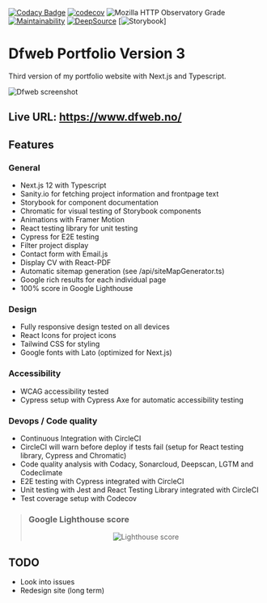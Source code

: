 [![Codacy Badge](https://app.codacy.com/project/badge/Grade/129bf1165c3a455fadb43ddf5f67e1bd)](https://www.codacy.com/gh/w3bdesign/dfweb-v3/dashboard?utm_source=github.com&utm_medium=referral&utm_content=w3bdesign/dfweb-v3&utm_campaign=Badge_Grade)
[![codecov](https://codecov.io/gh/w3bdesign/dfweb-v3/branch/master/graph/badge.svg?token=VML3KNGO0N)](https://codecov.io/gh/w3bdesign/dfweb-v3)
![Mozilla HTTP Observatory Grade](https://img.shields.io/mozilla-observatory/grade-score/dfweb.no)
[![Maintainability](https://api.codeclimate.com/v1/badges/ffcd837a61db13b9630e/maintainability)](https://codeclimate.com/github/w3bdesign/dfweb-v3/maintainability)
[![DeepSource](https://deepsource.io/gh/w3bdesign/dfweb-v3.svg/?label=active+issues&token=xU1k2KJL7peEGSzJkuYYEuw5)](https://deepsource.io/gh/w3bdesign/dfweb-v3/?ref=repository-badge)
[![Storybook](https://cdn.jsdelivr.net/gh/storybookjs/brand@main/badge/badge-storybook.svg)]

# Dfweb Portfolio Version 3

Third version of my portfolio website with Next.js and Typescript.

<img src="https://user-images.githubusercontent.com/45217974/160189236-fa986737-f5a2-42bf-9008-50c59c13a645.png" alt="Dfweb screenshot" />

## Live URL: <https://www.dfweb.no/>

## Features

### General

-   Next.js 12 with Typescript
-   Sanity.io for fetching project information and frontpage text
-   Storybook for component documentation
-   Chromatic for visual testing of Storybook components
-   Animations with Framer Motion
-   React testing library for unit testing
-   Cypress for E2E testing
-   Filter project display
-   Contact form with Email.js
-   Display CV with React-PDF
-   Automatic sitemap generation (see /api/siteMapGenerator.ts)
-   Google rich results for each individual page
-   100% score in Google Lighthouse

### Design

-   Fully responsive design tested on all devices
-   React Icons for project icons
-   Tailwind CSS for styling
-   Google fonts with Lato (optimized for Next.js)

### Accessibility

-   WCAG accessibility tested
-   Cypress setup with Cypress Axe for automatic accessibility testing

### Devops / Code quality

-   Continuous Integration with CircleCI
-   CircleCI will warn before deploy if tests fail (setup for React testing library, Cypress and Chromatic)
-   Code quality analysis with Codacy, Sonarcloud, Deepscan, LGTM and Codeclimate
-   E2E testing with Cypress integrated with CircleCI
-   Unit testing with Jest and React Testing Library integrated with CircleCI
-   Test coverage setup with Codecov

> ### Google Lighthouse score
>
> <center><img src="https://user-images.githubusercontent.com/45217974/154784575-ec7c0df5-3724-4de0-b8ec-c0ee6ea42f6f.png" alt="Lighthouse score" /></center>

## TODO

-   Look into issues
-   Redesign site (long term)
